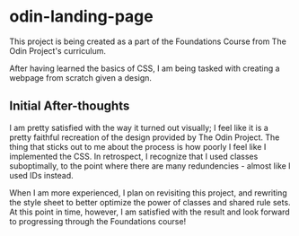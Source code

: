 # odin-landing-page
This project is being created as a part of the Foundations Course from The Odin Project's curriculum.

After having learned the basics of CSS, I am being tasked with creating a webpage from scratch given a design.

## Initial After-thoughts
I am pretty satisfied with the way it turned out visually; I feel like it is a pretty faithful recreation of the design provided by The Odin Project. The thing that sticks out to me about the process is how poorly I feel like I implemented the CSS. In retrospect, I recognize that I used classes suboptimally, to the point where there are many redundencies - almost like I used IDs instead.

When I am more experienced, I plan on revisiting this project, and rewriting the style sheet to better optimize the power of classes and shared rule sets. At this point in time, however, I am satisfied with the result and look forward to progressing through the Foundations course!